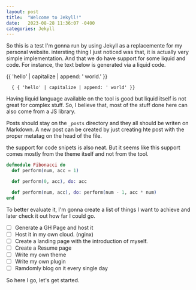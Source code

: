 ```yaml
---
layout: post
title:  "Welcome to Jekyll!"
date:   2023-08-28 11:36:07 -0400
categories: Jekyll
---
```


So this is a test I'm gonna run by using Jekyll as a replacemente for my personal website.
intersting thing I just noticed was that, it is actually very simple implementation. And that
we do have support for some liquid and code. For instance, the text below is generated via a
liquid code.

{{ 'hello' | capitalize | append: ' world.' }}

```liquid
  { { 'hello' | capitalize | append: ' world' }}
```

Having liquid language available on the tool is good but liquid itself is not great for complex
stuff. So, I believe that, most of the stuff done here can also come from a JS library.

Posts should stay on the `_posts` directory and they all should be writen on Markdown.
A new post can be created by just creating hte post with the proper metatag on the head of the file.

the support for code snipets is also neat. But it seems like this support comes mostly from the theme
itself and not from the tool.


```elixir
defmodule Fibonacci do
  def perform(num, acc = 1)

  def perform(0, acc), do: acc

  def perform(num, acc), do: perform(num - 1, acc * num)
end
```

To better evaluate it, I'm gonna create a list of things I want to achieve and later check it out
how far I could go.

- [ ] Generate a GH Page and host it
- [ ] Host it in my own cloud. (nginx)
- [ ] Create a landing page with the introduction of myself.
- [ ] Create a Resume page
- [ ] Write my own theme
- [ ] Write my own plugin
- [ ] Ramdomly blog on it every single day

So here I go, let's get started.
